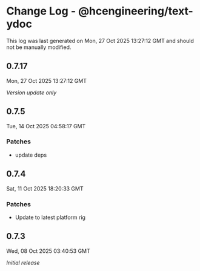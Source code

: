 # Change Log - @hcengineering/text-ydoc

This log was last generated on Mon, 27 Oct 2025 13:27:12 GMT and should not be manually modified.

## 0.7.17
Mon, 27 Oct 2025 13:27:12 GMT

_Version update only_

## 0.7.5
Tue, 14 Oct 2025 04:58:17 GMT

### Patches

- update deps

## 0.7.4
Sat, 11 Oct 2025 18:20:33 GMT

### Patches

- Update to latest platform rig

## 0.7.3
Wed, 08 Oct 2025 03:40:53 GMT

_Initial release_

